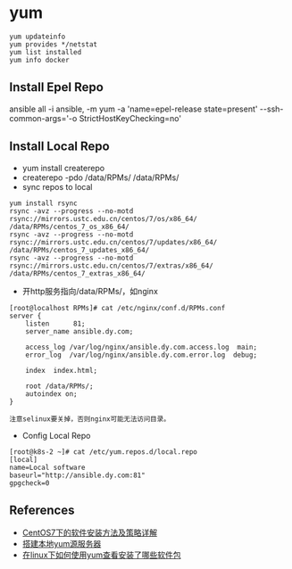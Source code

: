 # yum

```
yum updateinfo
yum provides */netstat
yum list installed
yum info docker
```

## Install Epel Repo
ansible all -i ansible, -m yum -a 'name=epel-release state=present' --ssh-common-args='-o StrictHostKeyChecking=no'


## Install Local Repo
- yum install createrepo 
- createrepo -pdo /data/RPMs/ /data/RPMs/
- sync repos to local

```
yum install rsync
rsync -avz --progress --no-motd rsync://mirrors.ustc.edu.cn/centos/7/os/x86_64/ /data/RPMs/centos_7_os_x86_64/
rsync -avz --progress --no-motd rsync://mirrors.ustc.edu.cn/centos/7/updates/x86_64/ /data/RPMs/centos_7_updates_x86_64/
rsync -avz --progress --no-motd rsync://mirrors.ustc.edu.cn/centos/7/extras/x86_64/ /data/RPMs/centos_7_extras_x86_64/
```

- 开http服务指向/data/RPMs/，如nginx

```
[root@localhost RPMs]# cat /etc/nginx/conf.d/RPMs.conf 
server {
    listen      81;
    server_name ansible.dy.com;

    access_log /var/log/nginx/ansible.dy.com.access.log  main;
    error_log  /var/log/nginx/ansible.dy.com.error.log  debug;

    index  index.html;

    root /data/RPMs/;
    autoindex on;
}

注意selinux要关掉，否则nginx可能无法访问目录。
```

- Config Local Repo

```
[root@k8s-2 ~]# cat /etc/yum.repos.d/local.repo 
[local]
name=Local software
baseurl="http://ansible.dy.com:81"
gpgcheck=0
```

## References
- [CentOS7下的软件安装方法及策略详解](https://www.jb51.net/os/RedHat/529749.html)
- [搭建本地yum源服务器](https://www.cnblogs.com/weijing24/p/5638725.html)
- [在linux下如何使用yum查看安装了哪些软件包](https://blog.csdn.net/wenwenxiong/article/details/51785221)